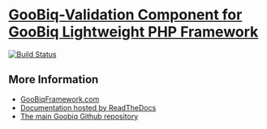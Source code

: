 # [GooBiq-Validation Component for GooBiq Lightweight PHP Framework](http://www.goobiqframework.com)

[![Build Status](https://travis-ci.org/jasonlam604/GooBiq-Validation.png)](https://travis-ci.org/jasonlam604/GooBiq-Validation)

## More Information

* [GooBiqFramework.com](http://www.goobiqframework.com)
* [Documentation hosted by ReadTheDocs](http://goobiq.readthedocs.org/en/latest/features/validation/)
* [The main Goobiq Github repository](https://github.com/jasonlam604/GooBiq) 

